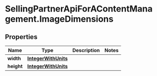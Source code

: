 # SellingPartnerApiForAContentManagement.ImageDimensions

## Properties

Name | Type | Description | Notes
------------ | ------------- | ------------- | -------------
**width** | [**IntegerWithUnits**](IntegerWithUnits.md) |  | 
**height** | [**IntegerWithUnits**](IntegerWithUnits.md) |  | 


